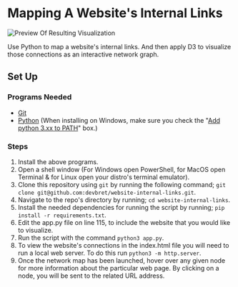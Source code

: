 # Mapping A Website's Internal Links

![Preview Of Resulting Visualization](https://hosting.photobucket.com/images/i/bernhoftbret/website-internal-links-mapped.png)

Use Python to map a website's internal links. And then apply D3 to visualize those connections as an interactive network graph.

## Set Up

### Programs Needed

- [Git](https://git-scm.com/downloads)
- [Python](https://www.python.org/downloads/) (When installing on Windows, make sure you check the "[Add python 3.xx to PATH](https://hosting.photobucket.com/images/i/bernhoftbret/python.png)" box.)

### Steps

1. Install the above programs.
2. Open a shell window (For Windows open PowerShell, for MacOS open Terminal & for Linux open your distro's terminal emulator).
3. Clone this repository using `git` by running the following command; `git clone git@github.com:devbret/website-internal-links.git`.
4. Navigate to the repo's directory by running; `cd website-internal-links`.
5. Install the needed dependencies for running the script by running; `pip install -r requirements.txt`.
6. Edit the app.py file on line 115, to include the website that you would like to visualize.
7. Run the script with the command `python3 app.py`.
8. To view the website's connections in the index.html file you will need to run a local web server. To do this run `python3 -m http.server`.
9. Once the network map has been launched, hover over any given node for more information about the particular web page. By clicking on a node, you will be sent to the related URL address.
